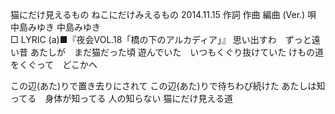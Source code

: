 猫にだけ見えるもの
ねこにだけみえるもの
2014.11.15
作詞  作曲  編曲 (Ver.)   唄
中島みゆき   中島みゆき        
□ LYRIC (a)■『夜会VOL.18「橋の下のアルカディア」』
思い出すわ　ずっと遠い昔
あたしが　まだ猫だった頃
遊んでいた　いつもくぐり抜けていた
けもの道をくぐって　どこかへ

この辺(あた)りで置き去りにされて
この辺(あた)りで待ちわび続けた
あたしは知ってる　身体が知ってる
人の知らない
猫にだけ見える道